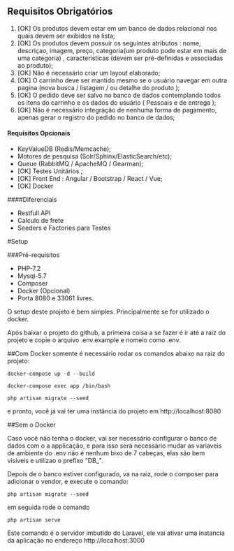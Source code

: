 ## Requisitos Obrigatórios

1. [OK] Os produtos devem estar em um banco de dados relacional nos quais devem ser exibidos na lista;
1. [OK] Os produtos devem possuir os seguintes atributos : nome, descriçao, imagem, preço, categoria(um produto pode estar em mais de uma categoria) , caracteristicas (devem ser pré-definidas e associadas ao produto);
1. [OK] Não é necessário criar um layout elaborado;
1. [OK] O carrinho deve ser mantido mesmo se o usuário navegar em outra pagina (nova busca / listagem / ou detalhe do produto );
1. [OK] O pedido deve ser salvo no banco de dados contemplando todos os itens do carrinho e os dados do usuário ( Pessoais e de entrega );
1. [OK] Não é necessário integração de nenhuma forma de pagamento, apenas gerar o registro do pedido no banco de dados;

#### Requisitos Opcionais

- KeyValueDB (Redis/Memcache);
- Motores de pesquisa (Solr/Sphinx/ElasticSearch/etc); 
- Queue (RabbitMQ / ApacheMQ / Gearman);
- [OK] Testes Unitários ;
- [OK] Front End : Angular / Bootstrap / React / Vue;
- [OK] Docker

####Diferenciais

- Restfull API
- Calculo de frete
- Seeders e Factories para Testes


#Setup


###Pré-requisitos
- PHP-7.2
- Mysql-5.7
- Composer
- Docker (Opcional)
- Porta 8080 e 33061 livres.

O setup deste projeto é bem simples. Principalmente se for utilizado o docker.

Após baixar o projeto do github, a primeira coisa a se fazer é ir até a raiz do projeto e copie o arquivo .env.example e nomeio como .env.

##Com Docker
somente é necessário rodar os comandos abaixo na raiz do projeto:

```docker-compose up -d --build```

```docker-compose exec app /bin/bash```

```php artisan migrate --seed```

e pronto, você já vai ter uma instância do projeto em http://localhost:8080

##Sem o Docker

Caso você não tenha o docker, vai ser necessário configurar o banco de dados com o a applicação, e para isso será necessário mudar as variaveis de ambiente do .env
não é nenhum bixo de 7 cabeças, elas são bem visiveis e utilizao o prefixo "DB_".

Depois de o banco estiver configurado, va na raiz, rode o composer para adicionar o vendor, e execute o comando:

```php artisan migrate --seed```

em seguida rode o comando

```php artisan serve```

Este comando é o servidor imbutido do Laravel, ele vai ativar uma instancia da aplicação no endereço http://localhost:3000